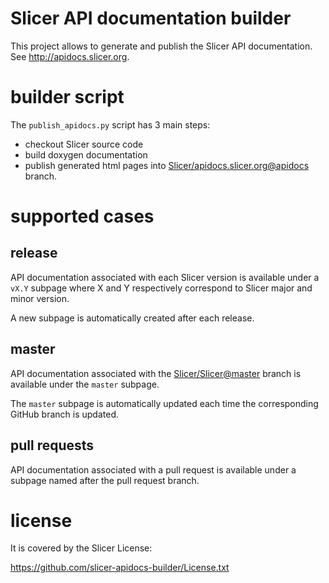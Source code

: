 # Slicer API documentation builder

This project allows to generate and publish the Slicer API documentation. See http://apidocs.slicer.org.

# builder script

The ``publish_apidocs.py`` script has 3 main steps:

* checkout Slicer source code
* build doxygen documentation
* publish generated html pages into [Slicer/apidocs.slicer.org@apidocs](https://github.com/Slicer/apidocs.slicer.org) branch.

# supported cases

## release

API documentation associated with each Slicer version is available under a `vX.Y` subpage
where X and Y respectively correspond to Slicer major and minor version.

A new subpage is automatically created after each release.

## master

API documentation associated with the [Slicer/Slicer@master](https://github.com/Slicer/Slicer/tree/master)
branch is available under the `master` subpage.

The `master` subpage is automatically updated each time the corresponding GitHub branch is updated.

## pull requests

API documentation associated with a pull request is available under a subpage named after the pull request
branch.


# license

It is covered by the Slicer License:

https://github.com/slicer-apidocs-builder/License.txt



